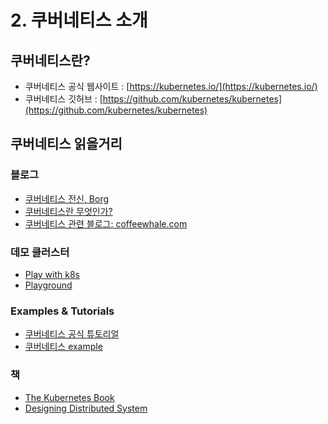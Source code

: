 # 2. 쿠버네티스 소개

## 쿠버네티스란?

- 쿠버네티스 공식 웹사이트 : [https://kubernetes.io/](https://kubernetes.io/)
- 쿠버네티스  깃허브 : [https://github.com/kubernetes/kubernetes](https://github.com/kubernetes/kubernetes)


## 쿠버네티스 읽을거리

### 블로그

- [쿠버네티스 전신, Borg](https://kubernetes.io/blog/2015/04/borg-predecessor-to-kubernetes)
- [쿠버네티스란 무엇인가?](https://subicura.com/2019/05/19/kubernetes-basic-1.html)
- [쿠버네티스 관련 블로그: coffeewhale.com](https://coffeewhale.com)

### 데모 클러스터
- [Play with k8s](https://labs.play-with-k8s.com/)
- [Playground](https://www.katacoda.com/courses/kubernetes/playground)

### Examples & Tutorials
- [쿠버네티스 공식 튜토리얼](https://kubernetes.io/docs/tutorials/)
- [쿠버네티스 example](https://kubernetesbyexample.com/)

### 책
- [The Kubernetes Book](https://www.amazon.com/Kubernetes-Book-Version-January-2018-ebook/dp/B072TS9ZQZ/ref=sr_1_3?ie=UTF8&qid=1528625195&sr=8-3&keywords=kubernetes&dpID=41SyKBO3UcL&preST=_SX342_QL70_&dpSrc=srch)
- [Designing Distributed System](https://azure.microsoft.com/en-us/resources/designing-distributed-systems/en-us/)

